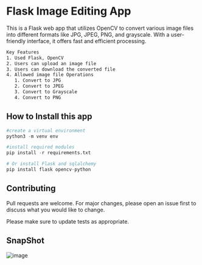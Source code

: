 # Flask Image Editing App
This is a Flask web app that utilizes OpenCV to convert various image files into different formats like JPG, JPEG, PNG, and grayscale. With a user-friendly interface, it offers fast and efficient processing.
```bash
Key Features
1. Used Flask, OpenCV
2. Users can upload an image file
3. Users can download the converted file
4. Allowed image file Operations
   1. Convert to JPG
   2. Convert to JPEG
   3. Convert to Grayscale
   4. Convert to PNG

```

## How to Install this app

```python
#create a virtual environment
python3 -m venv env

#install required modules
pip install -r requirements.txt

# Or install Flask and sqlalchemy
pip install flask opencv-python

```

## Contributing

Pull requests are welcome. For major changes, please open an issue first
to discuss what you would like to change.

Please make sure to update tests as appropriate.

## SnapShot

![image](https://github.com/vickytilotia/Flask-Image-Editing-Website/assets/32337899/c22d79cd-5283-4aa7-b1fd-fa57faf97448)

